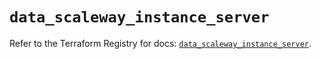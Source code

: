 # `data_scaleway_instance_server`

Refer to the Terraform Registry for docs: [`data_scaleway_instance_server`](https://registry.terraform.io/providers/scaleway/scaleway/2.53.0/docs/data-sources/instance_server).

